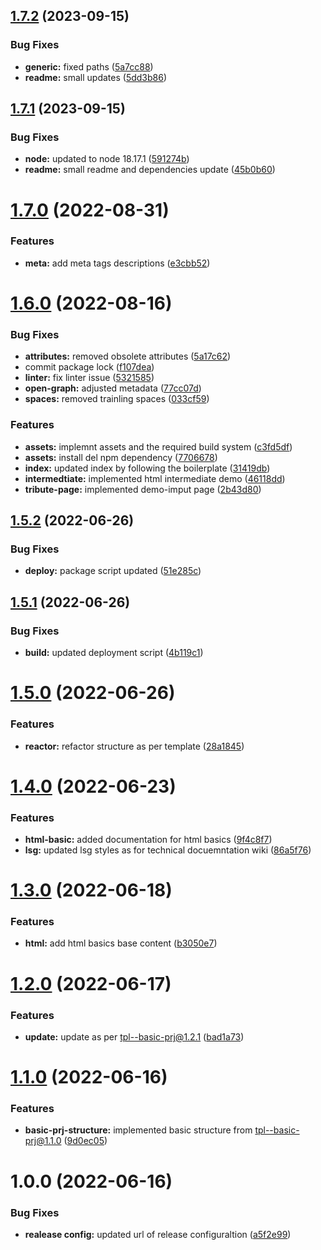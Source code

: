 ## [1.7.2](https://github.com/paulAlexSerban/prj--fe-ui-techstack-insights/compare/v1.7.1...v1.7.2) (2023-09-15)


### Bug Fixes

* **generic:** fixed paths ([5a7cc88](https://github.com/paulAlexSerban/prj--fe-ui-techstack-insights/commit/5a7cc887d634e34a353b88e10965bfd78adc495b))
* **readme:** small updates ([5dd3b86](https://github.com/paulAlexSerban/prj--fe-ui-techstack-insights/commit/5dd3b8697105bbaa3da4f842e46296084fc82335))

## [1.7.1](https://github.com/paulAlexSerban/prj--fe-ui-techstack-insights/compare/v1.7.0...v1.7.1) (2023-09-15)


### Bug Fixes

* **node:** updated to node 18.17.1 ([591274b](https://github.com/paulAlexSerban/prj--fe-ui-techstack-insights/commit/591274bc63e7d295cc5e262ede3066706d1e390b))
* **readme:** small readme and dependencies update ([45b0b60](https://github.com/paulAlexSerban/prj--fe-ui-techstack-insights/commit/45b0b6032fb2abc928ab98d6ae07e8454dc978e1))

# [1.7.0](https://github.com/paulAlexSerban/prj--fe-ui-techstack-insights/compare/v1.6.0...v1.7.0) (2022-08-31)


### Features

* **meta:** add meta tags descriptions ([e3cbb52](https://github.com/paulAlexSerban/prj--fe-ui-techstack-insights/commit/e3cbb5268f9eed576ed5da8faf800c8a7666ed77))

# [1.6.0](https://github.com/paulAlexSerban/prj--fe-ui-techstack-insights/compare/v1.5.2...v1.6.0) (2022-08-16)


### Bug Fixes

* **attributes:** removed obsolete attributes ([5a17c62](https://github.com/paulAlexSerban/prj--fe-ui-techstack-insights/commit/5a17c62838d19dd383d66a0608b07a576035a99c))
* commit package lock ([f107dea](https://github.com/paulAlexSerban/prj--fe-ui-techstack-insights/commit/f107deafb7eebc368c0230a0ac95e7b0cfbbef93))
* **linter:** fix linter issue ([5321585](https://github.com/paulAlexSerban/prj--fe-ui-techstack-insights/commit/5321585e4cfa396f7da64733f1e05bdeb2a52929))
* **open-graph:** adjusted metadata ([77cc07d](https://github.com/paulAlexSerban/prj--fe-ui-techstack-insights/commit/77cc07d166737f52abbfbb2a074a6f82b7b41357))
* **spaces:** removed trainling spaces ([033cf59](https://github.com/paulAlexSerban/prj--fe-ui-techstack-insights/commit/033cf59ea73e4fb22c75d3f1a8763b5961c3c028))


### Features

* **assets:** implemnt assets and the required build system ([c3fd5df](https://github.com/paulAlexSerban/prj--fe-ui-techstack-insights/commit/c3fd5dfda2f130c7534312994d9b2819f3f7bdb6))
* **assets:** install del npm dependency ([7706678](https://github.com/paulAlexSerban/prj--fe-ui-techstack-insights/commit/7706678db4addbac7e8734a63ddb3594e6e04b52))
* **index:** updated index by following the boilerplate ([31419db](https://github.com/paulAlexSerban/prj--fe-ui-techstack-insights/commit/31419dbe5f1600f8aa4e677e1a292522560b23da))
* **intermedtiate:** implemented html intermediate demo ([46118dd](https://github.com/paulAlexSerban/prj--fe-ui-techstack-insights/commit/46118dd4cb9d23be582e16850bd4677da0a422c8))
* **tribute-page:** implemented demo-imput page ([2b43d80](https://github.com/paulAlexSerban/prj--fe-ui-techstack-insights/commit/2b43d807930c5646d3c3875d02eaf948ef642ba3))

## [1.5.2](https://github.com/paulAlexSerban/fe--ui-techstack-insights/compare/v1.5.1...v1.5.2) (2022-06-26)


### Bug Fixes

* **deploy:** package script updated ([51e285c](https://github.com/paulAlexSerban/fe--ui-techstack-insights/commit/51e285cc0f5100e336603151669ef95b4c43ca79))

## [1.5.1](https://github.com/paulAlexSerban/fe--ui-techstack-insights/compare/v1.5.0...v1.5.1) (2022-06-26)


### Bug Fixes

* **build:** updated deployment script ([4b119c1](https://github.com/paulAlexSerban/fe--ui-techstack-insights/commit/4b119c18641b56be79fdd933c6d8469ed029c99b))

# [1.5.0](https://github.com/paulAlexSerban/fe--ui-techstack-insights/compare/v1.4.0...v1.5.0) (2022-06-26)


### Features

* **reactor:** refactor structure as per template ([28a1845](https://github.com/paulAlexSerban/fe--ui-techstack-insights/commit/28a184572644245e809c5688fddc3a8099f1fc2d))

# [1.4.0](https://github.com/paulAlexSerban/fe--ui-techstack-insights/compare/v1.3.0...v1.4.0) (2022-06-23)


### Features

* **html-basic:** added documentation for html basics ([9f4c8f7](https://github.com/paulAlexSerban/fe--ui-techstack-insights/commit/9f4c8f76a08743a36a28381e7ded20248d85deae))
* **lsg:** updated lsg styles as for technical docuemntation wiki ([86a5f76](https://github.com/paulAlexSerban/fe--ui-techstack-insights/commit/86a5f76194a7c76b486abfb6157a09df8fe7e5eb))

# [1.3.0](https://github.com/paulAlexSerban/fe--ui-techstack-insights/compare/v1.2.0...v1.3.0) (2022-06-18)


### Features

* **html:** add html basics base content ([b3050e7](https://github.com/paulAlexSerban/fe--ui-techstack-insights/commit/b3050e74006d3d2d2852ed81fafb0673d730138f))

# [1.2.0](https://github.com/paulAlexSerban/fe--ui-techstack-insights/compare/v1.1.0...v1.2.0) (2022-06-17)


### Features

* **update:** update as per tpl--basic-prj@1.2.1 ([bad1a73](https://github.com/paulAlexSerban/fe--ui-techstack-insights/commit/bad1a730e29b58a4119f486e6bcc452c3c7cbaf4))

# [1.1.0](https://github.com/paulAlexSerban/fe--ui-techstack-insights/compare/v1.0.0...v1.1.0) (2022-06-16)


### Features

* **basic-prj-structure:** implemented basic structure from tpl--basic-prj@1.1.0 ([9d0ec05](https://github.com/paulAlexSerban/fe--ui-techstack-insights/commit/9d0ec059de89e9ec15f4d5b0b56aa840a9a70e16))

# 1.0.0 (2022-06-16)


### Bug Fixes

* **realease config:** updated url of release configuraltion ([a5f2e99](https://github.com/paulAlexSerban/fe--ui-techstack-insights/commit/a5f2e990021797661da8e1808d0f2b6edfc7b592))
